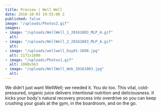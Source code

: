 ```yaml
---
title: Preview | Well Well
date: 2016-10-03 19:55:00 Z
published: false
image: "/uploads/Photos2.gif"
images:
- image: "/uploads/WellWell_1_20161003_MLP_A.gif"
  alt: 
- image: "/uploads/WellWell_2_20161003_MLP_A.gif"
  alt: 
- image: "/uploads/wellwell_buy01-1600.jpg"
  alt: 2171x1600
- image: "/uploads/Photos1.gif"
  alt: 1000x563
- image: "/uploads/WellWell_Web_20161003.jpg"
  alt: 
---
```


We didn’t just want WellWell; we needed it. You do too. This vital, cold-pressured, organic juice delivers intentional nutrition and deliciousness. It kicks your body's natural recovery process into overdrive so you can keep crushing your goals at the gym, in the boardroom, and on the go.